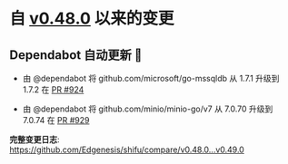 

# 自 [v0.48.0](https://github.com/Edgenesis/shifu/releases/tag/v0.48.0) 以来的变更

## Dependabot 自动更新 🤖

- 由 @dependabot 将 github.com/microsoft/go-mssqldb 从 1.7.1 升级到 1.7.2 在 [PR #924](https://github.com/Edgenesis/shifu/pull/924)

- 由 @dependabot 将 github.com/minio/minio-go/v7 从 7.0.70 升级到 7.0.74 在 [PR #929](https://github.com/Edgenesis/shifu/pull/929)

**完整变更日志**: https://github.com/Edgenesis/shifu/compare/v0.48.0...v0.49.0

